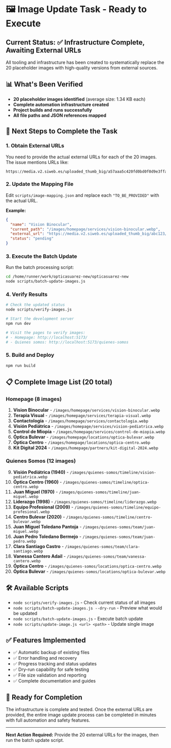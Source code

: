 # 🖼️ Image Update Task - Ready to Execute

## Current Status: ✅ Infrastructure Complete, Awaiting External URLs

All tooling and infrastructure has been created to systematically replace the 20 placeholder images with high-quality versions from external sources.

## 📊 What's Been Verified

- **20 placeholder images identified** (average size: 1.34 KB each)
- **Complete automation infrastructure created**
- **Project builds and runs successfully**
- **All file paths and JSON references mapped**

## 🚀 Next Steps to Complete the Task

### 1. Obtain External URLs
You need to provide the actual external URLs for each of the 20 images. The issue mentions URLs like:
```
https://media.v2.siweb.es/uploaded_thumb_big/a57aaa5c420fd0bd0f0d9e3ffabce143/img_1083_1.jpg
```

### 2. Update the Mapping File
Edit `scripts/image-mapping.json` and replace each `"TO_BE_PROVIDED"` with the actual URL.

**Example:**
```json
{
  "name": "Vision Binocular",
  "current_path": "/images/homepage/services/vision-binocular.webp",
  "external_url": "https://media.v2.siweb.es/uploaded_thumb_big/abc123/vision-binocular.jpg",
  "status": "pending"
}
```

### 3. Execute the Batch Update
Run the batch processing script:
```bash
cd /home/runner/work/opticasuarez-new/opticasuarez-new
node scripts/batch-update-images.js
```

### 4. Verify Results
```bash
# Check the updated status
node scripts/verify-images.js

# Start the development server
npm run dev

# Visit the pages to verify images:
# - Homepage: http://localhost:5173/
# - Quienes somos: http://localhost:5173/quienes-somos
```

### 5. Build and Deploy
```bash
npm run build
```

## 📋 Complete Image List (20 total)

### Homepage (8 images)
1. **Vision Binocular** - `/images/homepage/services/vision-binocular.webp`
2. **Terapia Visual** - `/images/homepage/services/terapia-visual.webp`
3. **Contactología** - `/images/homepage/services/contactologia.webp`
4. **Visión Pediátrica** - `/images/homepage/services/vision-pediatrica.webp`
5. **Control de Miopía** - `/images/homepage/services/control-de-miopia.webp`
6. **Óptica Bulevar** - `/images/homepage/locations/optica-bulevar.webp`
7. **Óptica Centro** - `/images/homepage/locations/optica-centro.webp`
8. **Kit Digital 2024** - `/images/homepage/partners/kit-digital-2024.webp`

### Quienes Somos (12 images)
9. **Visión Pediátrica (1940)** - `/images/quienes-somos/timeline/vision-pediatrica.webp`
10. **Óptica Centro (1960)** - `/images/quienes-somos/timeline/optica-centro.webp`
11. **Juan Miguel (1970)** - `/images/quienes-somos/timeline/juan-miguel.webp`
12. **Liderazgo (1998)** - `/images/quienes-somos/timeline/liderazgo.webp`
13. **Equipo Profesional (2009)** - `/images/quienes-somos/timeline/equipo-profesional.webp`
14. **Centro Bulevar (2020)** - `/images/quienes-somos/timeline/centro-bulevar.webp`
15. **Juan Miguel Toledano Pantoja** - `/images/quienes-somos/team/juan-miguel.webp`
16. **Juan Pedro Toledano Bermejo** - `/images/quienes-somos/team/juan-pedro.webp`
17. **Clara Santiago Castro** - `/images/quienes-somos/team/clara-santiago.webp`
18. **Vanessa Cantero Adail** - `/images/quienes-somos/team/vanessa-cantero.webp`
19. **Óptica Centro** - `/images/quienes-somos/locations/optica-centro.webp`
20. **Óptica Bulevar** - `/images/quienes-somos/locations/optica-bulevar.webp`

## 🛠️ Available Scripts

- `node scripts/verify-images.js` - Check current status of all images
- `node scripts/batch-update-images.js --dry-run` - Preview what would be updated
- `node scripts/batch-update-images.js` - Execute batch update
- `node scripts/update-image.js <url> <path>` - Update single image

## ✅ Features Implemented

- ✅ Automatic backup of existing files
- ✅ Error handling and recovery
- ✅ Progress tracking and status updates
- ✅ Dry-run capability for safe testing
- ✅ File size validation and reporting
- ✅ Complete documentation and guides

## 🎯 Ready for Completion

The infrastructure is complete and tested. Once the external URLs are provided, the entire image update process can be completed in minutes with full automation and safety features.

---

**Next Action Required:** Provide the 20 external URLs for the images, then run the batch update script.